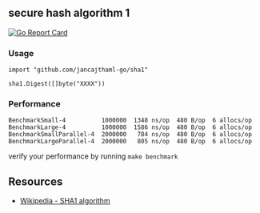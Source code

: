 ## secure hash algorithm 1

[![Go Report Card](https://goreportcard.com/badge/jancajthaml-go/sha1)](https://goreportcard.com/report/jancajthaml-go/sha1)

### Usage ###

```
import "github.com/jancajthaml-go/sha1"

sha1.Digest([]byte("XXXX"))
```

### Performance ###

```
BenchmarkSmall-4          1000000  1348 ns/op  480 B/op  6 allocs/op
BenchmarkLarge-4          1000000  1586 ns/op  480 B/op  6 allocs/op
BenchmarkSmallParallel-4  2000000   784 ns/op  480 B/op  6 allocs/op
BenchmarkLargeParallel-4  2000000   805 ns/op  480 B/op  6 allocs/op
```

verify your performance by running `make benchmark`

## Resources

* [Wikipedia - SHA1 algorithm](https://en.wikipedia.org/wiki/SHA-1)
